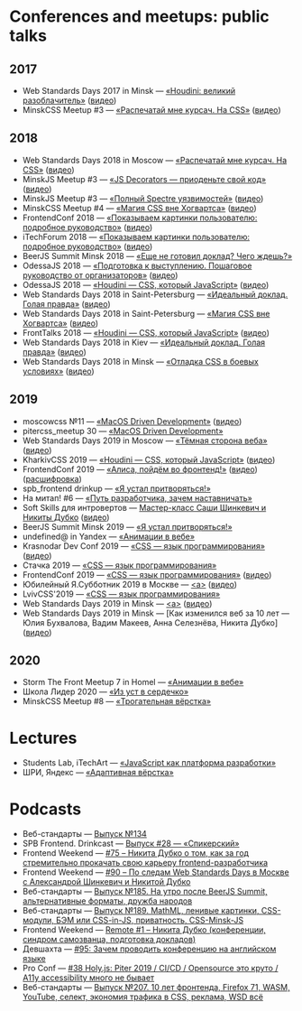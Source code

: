 # Conferences and meetups: public talks

## 2017
* Web Standards Days 2017 in Minsk — [«Houdini: великий разоблачитель»](https://mefody.github.io/talks/houdini-magic/) ([видео](https://www.youtube.com/watch?v=4kr5K-nWG3Y))
* MinskCSS Meetup #3 — [«Распечатай мне курсач. На CSS»](https://mefody.github.io/talks/print-with-css/) ([видео](https://www.youtube.com/watch?v=tygiat10a3A))

## 2018
* Web Standards Days 2018 in Moscow — [«Распечатай мне курсач. На CSS»](https://mefody.github.io/talks/print-with-css/) ([видео](https://www.youtube.com/watch?v=xVPCZFBpjsI))
* MinskJS Meetup #3 — [«JS Decorators — приоденьте свой код»](https://mefody.github.io/talks/js-decorators/) ([видео](https://www.youtube.com/watch?v=VfF7GyNItps))
* MinskJS Meetup #3 — [«Полный Spectre уязвимостей»](https://mefody.github.io/talks/spectre-panel-discussion/) ([видео](https://www.youtube.com/watch?v=hGzy17Nnc38))
* MinskCSS Meetup #4 — [«Магия CSS вне Хогвартса»](https://mefody.github.io/talks/css-magic/) ([видео](https://www.youtube.com/watch?v=Dhd6FSYZoiQ))
* FrontendConf 2018 — [«Показываем картинки пользователю: подробное руководство»](https://mefody.github.io/talks/images-delivery/) ([видео](https://www.youtube.com/watch?v=EwBYOQwPEpY))
* iTechForum 2018 — [«Показываем картинки пользователю: подробное руководство»](https://mefody.github.io/talks/images-delivery/index_itechforum.html) ([видео](https://youtu.be/18MbaJGExzQ))
* BeerJS Summit Minsk 2018 — [«Еще не готовил доклад? Чего ждешь?»](https://mefody.github.io/talks/wait-for-talk/)
* OdessaJS 2018 — [«Подготовка к выступлению. Пошаговое руководство от организаторов»](https://mefody.github.io/talks/talk-preparation/) ([видео](https://www.youtube.com/watch?v=nsaF4VFnCz0))
* OdessaJS 2018 — [«Houdini — CSS, который JavaScript»](https://mefody.github.io/talks/houdini-css/) ([видео](https://youtu.be/MPaD8N9BrFA))
* Web Standards Days 2018 in Saint-Petersburg — [«Идеальный доклад. Голая правда»](https://mefody.github.io/talks/talk-preparation/wsd.html) ([видео](https://youtu.be/mpHeJYYqA90))
* Web Standards Days 2018 in Saint-Petersburg — [«Магия CSS вне Хогвартса»](https://mefody.github.io/talks/css-magic/wsd.html) ([видео](https://youtu.be/7FuUrWVJGNc))
* FrontTalks 2018 — [«Houdini — CSS, который JavaScript»](https://mefody.github.io/talks/houdini-css/ft.html) ([видео](https://www.youtube.com/watch?v=yyVU-r9sRw8))
* Web Standards Days 2018 in Kiev — [«Идеальный доклад. Голая правда»](https://mefody.github.io/talks/talk-preparation/kiev.html) ([видео](https://youtu.be/_VSb2SqW9WE))
* Web Standards Days 2018 in Minsk — [«Отладка CSS в боевых условиях»](https://mefody.github.io/talks/css-debug/) ([видео](https://www.youtube.com/watch?v=bHv9pWEzKiU))

## 2019
* moscowcss №11 — [«MacOS Driven Development»](https://mefody.github.io/talks/mdd/) ([видео](https://youtu.be/w39AWcIMbZ4))
* pitercss_meetup 30 — [«MacOS Driven Development»](https://mefody.github.io/talks/mdd/)
* Web Standards Days 2019 in Moscow — [«Тёмная сторона веба»](https://mefody.github.io/talks/dark-themes/) ([видео](https://youtu.be/inJbZ1WFfQA))
* KharkivCSS 2019 — [«Houdini — CSS, который JavaScript»](https://mefody.github.io/talks/houdini-css/kharkivcss.html) ([видео](https://youtu.be/xFXCfTHTmoA))
* FrontendConf 2019 — [«Алиса, пойдём во фронтенд!»](https://mefody.github.io/talks/alisa/) ([видео](https://youtu.be/yjTH8-O3CMA))([расшифровка](https://habr.com/ru/company/oleg-bunin/blog/468545/))
* spb_frontend drinkup — [«Я устал притворяться!»](https://mefody.github.io/talks/impostor-syndrome/spb.html)
* На митап! #6 — [«Путь разработчика, зачем наставничать»](https://youtu.be/ds-8TstM8Js)
* Soft Skills для интровертов — [Мастер-класс Саши Шинкевич и Никиты Дубко](https://mefody.github.io/talks/introvert-soft-skills/) ([видео](https://youtu.be/UE9aGHgqQc0))
* BeerJS Summit Minsk 2019 — [«Я устал притворяться!»](https://mefody.github.io/talks/impostor-syndrome/)
* undefined@ in Yandex — [«Анимации в вебе»](https://mefody.github.io/talks/web-animations/)
* Krasnodar Dev Conf 2019 — [«CSS — язык программирования»](https://mefody.github.io/talks/css-programming/) ([видео](https://youtu.be/fPkqobI0C10))
* Стачка 2019 — [«CSS — язык программирования»](https://mefody.github.io/talks/css-programming/stachka.html)
* FrontendConf 2019 — [«CSS — язык программирования»](https://mefody.github.io/talks/css-programming/fc.html) ([видео](https://youtu.be/2UIwHWQeJBs))
* Юбилейный Я.Субботник 2019 в Москве — [\<a\>](https://mefody.github.io/talks/a/) ([видео](https://youtu.be/CKbOHn1lJWw?t=13808))
* LvivCSS'2019 — [«CSS — язык программирования»](https://mefody.github.io/talks/css-programming/lviv.html)
* Web Standards Days 2019 in Minsk — [\<a\>](https://mefody.github.io/talks/a/wsd.html) ([видео](https://youtu.be/_UmMLsIeK9k))
* Web Standards Days 2019 in Minsk — [Как изменился веб за 10 лет — Юлия Бухвалова, Вадим Макеев, Анна Селезнёва, Никита Дубко] ([видео](https://youtu.be/8MxhLXJi410))

## 2020
* Storm The Front Meetup 7 in Homel — [«Анимации в вебе»](https://mefody.github.io/talks/web-animations/)
* Школа Лидер 2020 — [«Из уст в сердечко»](https://mefody.github.io/talks/from-talk-to-heart/)
* MinskCSS Meetup #8 — [«Трогательная вёрстка»](https://mefody.github.io/talks/css-for-touch/)

# Lectures

* Students Lab, iTechArt — [«JavaScript как платформа разработки»](https://mefody.github.io/talks/itechart-js/)
* ШРИ, Яндекс — [«Адаптивная вёрстка»](https://mefody.github.io/talks/shri-adaptive/)

# Podcasts

* Веб-стандарты — [Выпуск №134](https://www.youtube.com/watch?v=jtIi6ryOFBE)
* SPB Frontend. Drinkcast — [Выпуск #28 — «Спикерский»](https://spb-frontend.ru/podcast/28)
* Frontend Weekend — [#75 – Никита Дубко о том, как за год стремительно прокачать свою карьеру frontend-разработчика](https://soundcloud.com/frontend-weekend/fw-75)
* Frontend Weekend — [#90 – По следам Web Standards Days в Москве с Александрой Шинкевич и Никитой Дубко](https://soundcloud.com/frontend-weekend/fw-90)
* Веб-стандарты — [Выпуск №185. На утро после BeerJS Summit, альтернативные форматы, дружба народов](https://medium.com/web-standards/episode-185-14e5fcfde7e6)
* Веб-стандарты — [Выпуск №189. MathML, ленивые картинки, CSS-модули, БЭМ или CSS-in-JS, приватность, CSS-Minsk-JS](https://medium.com/web-standards/episode-189-8390bf90f2a7)
* Frontend Weekend — [Remote #1 – Никита Дубко (конференции, синдром самозванца, подготовка докладов)](https://soundcloud.com/frontend-weekend/fwr-1)
* Девшахта — [#95: Зачем проводить конференцию на английском языке](https://medium.com/devschacht/devschacht-95-fb973bfab049)
* Pro Conf — [#38 Holy.js: Piter 2019 / CI/CD / Opensource это круто / A11y accessibility много не бывает](https://youtu.be/CKbOHn1lJWw?t=13808)
* Веб-стандарты — [Выпуск №207. 10 лет фронтенда, Firefox 71, WASM, YouTube, селект, экономия трафика в CSS, реклама, WSD всё](https://medium.com/web-standards/episode-207-c46d43f1bf08)
